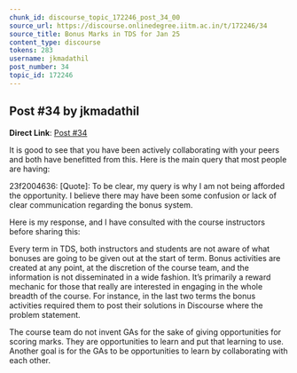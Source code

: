 ```yaml
---
chunk_id: discourse_topic_172246_post_34_00
source_url: https://discourse.onlinedegree.iitm.ac.in/t/172246/34
source_title: Bonus Marks in TDS for Jan 25
content_type: discourse
tokens: 283
username: jkmadathil
post_number: 34
topic_id: 172246
---
```


## Post #34 by jkmadathil

**Direct Link**: [Post #34](https://discourse.onlinedegree.iitm.ac.in/t/172246/34)

It is good to see that you have been actively collaborating with your peers and both have benefitted from this. Here is the main query that most people are having:

23f2004636:
[Quote]: 
To be clear, my query is why I am not being afforded the opportunity. I believe there may have been some confusion or lack of clear communication regarding the bonus system.

Here is my response, and I have consulted with the course instructors before sharing this:

Every term in TDS, both instructors and students are not aware of what bonuses are going to be given out at the start of term. Bonus activities are created at any point, at the discretion of the course team, and the information is not disseminated in a wide fashion. It’s primarily a reward mechanic for those that really are interested in engaging in the whole breadth of the course. For instance, in the last two terms the bonus activities required them to post their solutions in Discourse where the problem statement.

The course team do not invent GAs for the sake of giving opportunities for scoring marks. They are opportunities to learn and put that learning to use. Another goal is for the GAs to be opportunities to learn by collaborating with each other.
